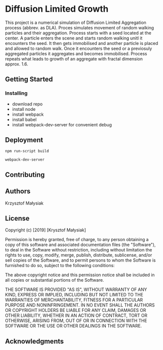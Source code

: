 # Diffusion Limited Growth

This project is a numerical simulation of Diffusion Limited Aggregation process (abbrev. as DLA). 
Proces simulates movement of random walking particles and their aggregation. Process starts with a seed located at the center.
A particle enters the scene and starts random walking unitl it encounters the seed. It then gets immobilised and another particle
is placed and allowed to random walk. Once it encounters the seed or a previosuly aggregated particles it aggregates and becomes
immobilised. Process repeats what leads to growth of an aggregate with fractal dimension approx. 1.6.

## Getting Started

### Installing

* download repo
* install node
* install webpack
* install babel
* install webpack-dev-server for convenient debug

## Deployment

```console
npm run-script build
```

```console
webpack-dev-server
```

## Contributing

## Authors

Krzysztof Małysiak

## License

Copyright (c) [2019] [Krysztof Małysiak]

Permission is hereby granted, free of charge, to any person obtaining a copy
of this software and associated documentation files (the "Software"), to deal
in the Software without restriction, including without limitation the rights
to use, copy, modify, merge, publish, distribute, sublicense, and/or sell
copies of the Software, and to permit persons to whom the Software is
furnished to do so, subject to the following conditions:

The above copyright notice and this permission notice shall be included in all
copies or substantial portions of the Software.

THE SOFTWARE IS PROVIDED "AS IS", WITHOUT WARRANTY OF ANY KIND, EXPRESS OR
IMPLIED, INCLUDING BUT NOT LIMITED TO THE WARRANTIES OF MERCHANTABILITY,
FITNESS FOR A PARTICULAR PURPOSE AND NONINFRINGEMENT. IN NO EVENT SHALL THE
AUTHORS OR COPYRIGHT HOLDERS BE LIABLE FOR ANY CLAIM, DAMAGES OR OTHER
LIABILITY, WHETHER IN AN ACTION OF CONTRACT, TORT OR OTHERWISE, ARISING FROM,
OUT OF OR IN CONNECTION WITH THE SOFTWARE OR THE USE OR OTHER DEALINGS IN THE
SOFTWARE.

## Acknowledgments
